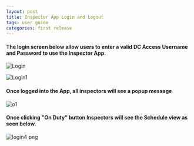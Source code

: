 ```yaml
---
layout: post
title: Inspector App Login and Logout
tags: user guide
categories: first release
---
```


#### **The login screen below allow users to enter a valid DC Access Username and Password to use the Inspector App.**


![Login](https://user-images.githubusercontent.com/81990744/114445822-872ddd00-9b9e-11eb-8822-b6e1132c9810.png)


![Login1](https://user-images.githubusercontent.com/81990744/114891083-964c9f00-9dd9-11eb-8d1b-f099a2c80106.png)


#### **Once logged into the App, all inspectors will see a popup message**


![o1](https://user-images.githubusercontent.com/81990744/114890553-1e7e7480-9dd9-11eb-8114-6798b7d2c75e.png)


#### **Once clicking "On Duty" button Inspectors will see the Schedule view as seen below.**


![login4 png](https://user-images.githubusercontent.com/81990744/114449187-75e6cf80-9ba2-11eb-97a6-66b87ba15da6.jpg)

